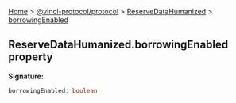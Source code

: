 [Home](./index.md) &gt; [@vinci-protocol/protocol](./protocol.md) &gt; [ReserveDataHumanized](./protocol.reservedatahumanized.md) &gt; [borrowingEnabled](./protocol.reservedatahumanized.borrowingenabled.md)

## ReserveDataHumanized.borrowingEnabled property

<b>Signature:</b>

```typescript
borrowingEnabled: boolean
```
